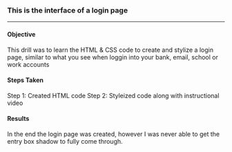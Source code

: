 ### This is the interface of a login page
***

#### Objective

This drill was to learn the HTML & CSS code to create and stylize a login page, similar to what you see when loggin into your bank, email, school or work accounts

#### Steps Taken

Step 1: Created HTML code
Step 2: Styleized code along with instructional video

#### Results

In the end the login page was created, however I was never able to get the entry box shadow to fully come through. 
